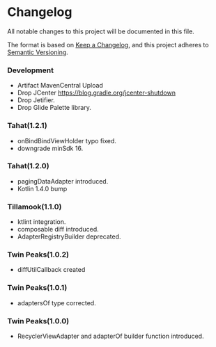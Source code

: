 # Changelog

All notable changes to this project will be documented in this file.

The format is based on [Keep a Changelog](https://keepachangelog.com/en/1.0.0/),
and this project adheres to [Semantic Versioning](https://semver.org/spec/v2.0.0.html).


### Development
- Artifact MavenCentral Upload
- Drop JCenter https://blog.gradle.org/jcenter-shutdown
- Drop Jetifier.
- Drop Glide Palette library.

### Tahat(1.2.1)
- onBindBindViewHolder typo fixed.
- downgrade minSdk 16.

### Tahat(1.2.0)
- pagingDataAdapter introduced.
- Kotlin 1.4.0 bump

### Tillamook(1.1.0)
- ktlint integration.
- composable diff introduced.
- AdapterRegistryBuilder deprecated.

### Twin Peaks(1.0.2)
- diffUtilCallback created
### Twin Peaks(1.0.1)
- adaptersOf type corrected.
### Twin Peaks(1.0.0)
- RecyclerViewAdapter and adapterOf builder function introduced.
